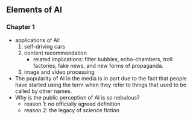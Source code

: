 ## Elements of AI

### Chapter 1

- applications of AI:
    1. self-driving cars
    2. content recommendation
        - related implications: filter bubbles, echo-chambers, troll factories, fake news, and new forms of propaganda.
    3. image and video processing
- The popularity of AI in the media is in part due to the fact that people have started using the term when they refer to things that used to be called by other names.
- Why is the public perception of AI is so nebulous?
    - reason 1: no officially agreed definition
    - reason 2: the legacy of science fiction


